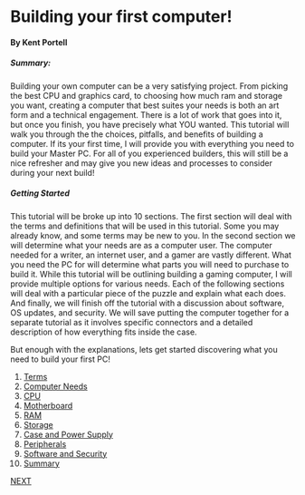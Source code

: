 # Building your first computer!
#### By Kent Portell

##### Summary:
Building your own computer can be a very satisfying project.  From picking the best CPU and graphics card, to choosing how much ram and storage you want, creating a computer that best suites your needs is both an art form and a technical engagement.  There is a lot of work that goes into it, but once you finish, you have precisely what YOU wanted.  This tutorial will walk you through the the choices, pitfalls, and benefits of building a computer.  If its your first time, I will provide you with everything you need to build your Master PC.  For all of you experienced builders, this will still be a nice refresher and may give you new ideas and processes to consider during your next build! 

##### Getting Started
This tutorial will be broke up into 10 sections.  The first section will deal with the terms and definitions that will be used in this tutorial.  Some you may already know, and some terms may be new to you.  In the second section we will determine what your needs are as a computer user.  The computer needed for a writer, an internet user, and a gamer are vastly different.  What you need the PC for will determine what parts you will need to purchase to build it.  While this tutorial will be outlining building a gaming computer, I will provide multiple options for various needs.  Each of the following sections will deal with a particular piece of the puzzle and explain what each does.  And finally, we will finish off the tutorial with a discussion about software, OS updates, and security.  We will save putting the computer together for a separate tutorial as it involves specific connectors and a detailed description of how everything fits inside the case.  

But enough with the explanations, lets get started discovering what you need to build your first PC!

1. [Terms](https://github.com/kportell/BuildAPC/blob/main/Terms.md)
2. [Computer Needs](https://github.com/kportell/BuildAPC/blob/main/Computer%20Needs.md)
3. [CPU](https://github.com/kportell/BuildAPC/blob/main/CPU.md)
4. [Motherboard](https://github.com/kportell/BuildAPC/blob/main/Motherboard.md)
5. [RAM](https://github.com/kportell/BuildAPC/blob/main/RAM.md)
6. [Storage](https://github.com/kportell/BuildAPC/blob/main/Storage.md)
7. [Case and Power Supply](https://github.com/kportell/BuildAPC/blob/main/Case%20and%20Power%20Supply.md)
8. [Peripherals](https://github.com/kportell/BuildAPC/blob/main/Peripherals.md) 
9. [Software and Security](https://github.com/kportell/BuildAPC/blob/main/Software%20and%20Security.md)
10. [Summary](https://github.com/kportell/BuildAPC/blob/main/Summary.md)

[NEXT](https://github.com/kportell/BuildAPC/blob/main/Terms.md)
